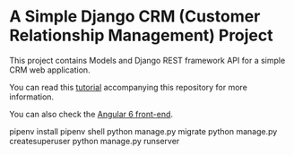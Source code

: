 # A Simple Django CRM (Customer Relationship Management) Project

This project contains Models and Django REST framework API for a simple CRM web application.


You can read this [tutorial](https://www.techiediaries.com/angular-tutorial) accompanying this repository for more information.

You can also check the [Angular 6 front-end](https://github.com/techiediaries/ng-crm).

pipenv install
pipenv shell
python manage.py migrate
python manage.py createsuperuser
python manage.py runserver
